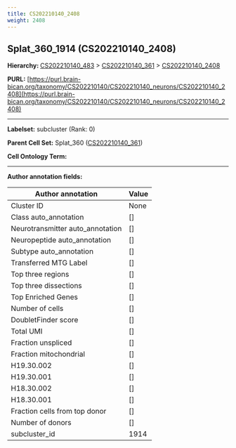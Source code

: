 ```yaml
---
title: CS202210140_2408
weight: 2408
---
```

## Splat_360_1914 (CS202210140_2408)
<b>Hierarchy: </b>
[CS202210140_483](../CS202210140_483) >
[CS202210140_361](../CS202210140_361) >
[CS202210140_2408](../CS202210140_2408)

**PURL:** [https://purl.brain-bican.org/taxonomy/CS202210140/CS202210140_neurons/CS202210140_2408](https://purl.brain-bican.org/taxonomy/CS202210140/CS202210140_neurons/CS202210140_2408)

---


**Labelset:** subcluster (Rank: 0)

**Parent Cell Set:** Splat_360 ([CS202210140_361](../CS202210140_361))



**Cell Ontology Term:** 

[MARKER GENES.]: #


---

[TRANSFERRED ANNOTATIONS.]: #


[AUTHOR ANNOTATION FIELDS.]: #


**Author annotation fields:**

| Author annotation | Value |
|-------------------|-------|
|Cluster ID|None|
|Class auto_annotation|[]|
|Neurotransmitter auto_annotation|[]|
|Neuropeptide auto_annotation|[]|
|Subtype auto_annotation|[]|
|Transferred MTG Label|[]|
|Top three regions|[]|
|Top three dissections|[]|
|Top Enriched Genes|[]|
|Number of cells|[]|
|DoubletFinder score|[]|
|Total UMI|[]|
|Fraction unspliced|[]|
|Fraction mitochondrial|[]|
|H19.30.002|[]|
|H19.30.001|[]|
|H18.30.002|[]|
|H18.30.001|[]|
|Fraction cells from top donor|[]|
|Number of donors|[]|
|subcluster_id|1914|
